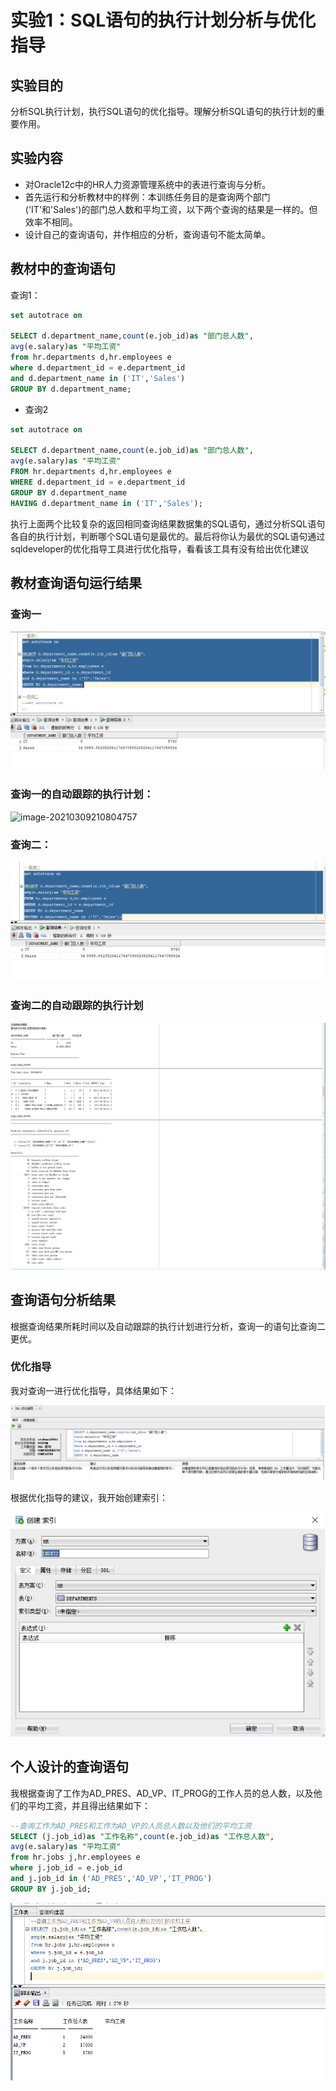 # 实验1：SQL语句的执行计划分析与优化指导

## 实验目的

  分析SQL执行计划，执行SQL语句的优化指导。理解分析SQL语句的执行计划的重要作用。

## 实验内容

- 对Oracle12c中的HR人力资源管理系统中的表进行查询与分析。
- 首先运行和分析教材中的样例：本训练任务目的是查询两个部门('IT'和'Sales')的部门总人数和平均工资，以下两个查询的结果是一样的。但效率不相同。
- 设计自己的查询语句，并作相应的分析，查询语句不能太简单。

## 教材中的查询语句

查询1：

```SQL
set autotrace on

SELECT d.department_name,count(e.job_id)as "部门总人数",
avg(e.salary)as "平均工资"
from hr.departments d,hr.employees e
where d.department_id = e.department_id
and d.department_name in ('IT','Sales')
GROUP BY d.department_name;
```

- 查询2

```SQL
set autotrace on

SELECT d.department_name,count(e.job_id)as "部门总人数",
avg(e.salary)as "平均工资"
FROM hr.departments d,hr.employees e
WHERE d.department_id = e.department_id
GROUP BY d.department_name
HAVING d.department_name in ('IT','Sales');
```

执行上面两个比较复杂的返回相同查询结果数据集的SQL语句，通过分析SQL语句各自的执行计划，判断哪个SQL语句是最优的。最后将你认为最优的SQL语句通过sqldeveloper的优化指导工具进行优化指导，看看该工具有没有给出优化建议



## 教材查询语句运行结果

### 查询一

![image-20210309191104552](https://github.com/Gamecero/oracle/blob/main/test1/img/image-20210309191104552.png)

### 查询一的自动跟踪的执行计划：

![image-20210309210804757](D:\oracle\oracle\oracle\test1\img\image-20210309210804757.png)

### 查询二：

![image-20210309191032280](https://github.com/Gamecero/oracle/blob/main/test1/img/image-20210309191032280.png)

### 查询二的自动跟踪的执行计划

![image-20210309210609262](https://github.com/Gamecero/oracle/blob/main/test1/img/image-20210309210609262.png)

## 查询语句分析结果

根据查询结果所耗时间以及自动跟踪的执行计划进行分析，查询一的语句比查询二更优。

### 优化指导

我对查询一进行优化指导，具体结果如下：

![image-20210310152212006](https://github.com/Gamecero/oracle/blob/main/test1/img/image-20210310152212006.png)

根据优化指导的建议，我开始创建索引：

![image-20210310190714327](https://github.com/Gamecero/oracle/blob/main/test1/img/image-20210310190714327.png)

## 个人设计的查询语句

我根据查询了工作为AD_PRES、AD_VP、IT_PROG的工作人员的总人数，以及他们的平均工资，并且得出结果如下：

```sql
--查询工作为AD_PRES和工作为AD_VP的人员总人数以及他们的平均工资
SELECT (j.job_id)as "工作名称",count(e.job_id)as "工作总人数",
avg(e.salary)as "平均工资"
from hr.jobs j,hr.employees e
where j.job_id = e.job_id
and j.job_id in ('AD_PRES','AD_VP','IT_PROG')
GROUP BY j.job_id;
```

![image-20210310215949226](https://github.com/Gamecero/oracle/blob/main/test1/img/image-20210310215949226.png)